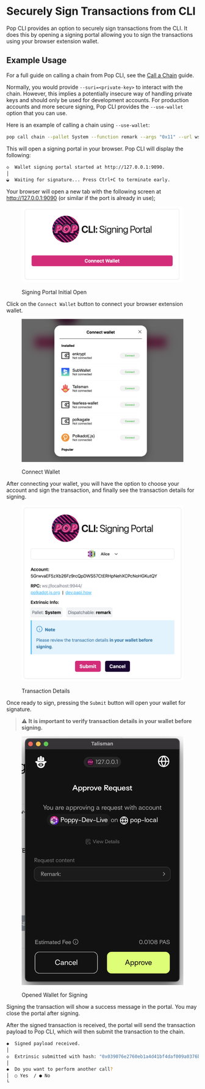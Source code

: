 # Securely Sign Transactions from CLI
Pop CLI provides an option to securely sign transactions from the CLI. It does this by opening a signing portal allowing you
to sign the transactions using your browser extension wallet.

## Example Usage
For a full guide on calling a chain from Pop CLI, see the [Call a Chain](./call-a-chain.md) guide.

Normally, you would provide `--suri=<private-key>` to interact with the chain. However, this implies a potentially insecure way of handling private keys and should only be used for development accounts.
For production accounts and more secure signing, Pop CLI provides the `--use-wallet` option that you can use.

Here is an example of calling a chain using `--use-wallet`:
```bash
pop call chain --pallet System --function remark --args "0x11" --url ws://localhost:9944/ --use-wallet --skip-confirm
```

This will open a signing portal in your browser. Pop CLI will display the following:
```bash
◇  Wallet signing portal started at http://127.0.0.1:9090.
│
◒  Waiting for signature... Press Ctrl+C to terminate early.
```

Your browser will open a new tab with the following screen at http://127.0.0.1:9090 (or similar if the port is already in use);
<figure><img src="../../pop-cli-for-smart-contracts/.gitbook/assets/use-wallet/unconnected-wallet.png" alt="" width="450"><figcaption><p>Signing Portal Initial Open</p></figcaption></figure>

Click on the `Connect Wallet` button to connect your browser extension wallet.
<figure><img src="../../pop-cli-for-smart-contracts/.gitbook/assets/use-wallet/connect-wallet.png" alt="" width="450"><figcaption><p>Connect Wallet</p></figcaption></figure>

After connecting your wallet, you will have the option to choose your account and sign the transaction, and finally see the transaction details for signing.
<figure><img src="../.gitbook/assets/use-wallet/connected-wallet.png" alt="" width="450"><figcaption><p>Transaction Details</p></figcaption></figure>

Once ready to sign, pressing the `Submit` button will open your wallet for signature.
> ⚠️ **It is important to verify transaction details in your wallet before signing.**

<figure><img src="../.gitbook/assets/use-wallet/talisman-signing.png" alt="" width="450"><figcaption><p>Opened Wallet for Signing</p></figcaption></figure>

Signing the transaction will show a success message in the portal. You may close the portal after signing.

After the signed transaction is received, the portal will send the transaction payload to Pop CLI, which will then submit the transaction to the chain.

```bash
◆  Signed payload received.
│
◇  Extrinsic submitted with hash: "0x039076e2760eb1a4d41bf4daf009a0376ba128bd8c51cf365e4a5c5dee07a414"
│
◆  Do you want to perform another call?
│  ○ Yes  / ● No
└
```
